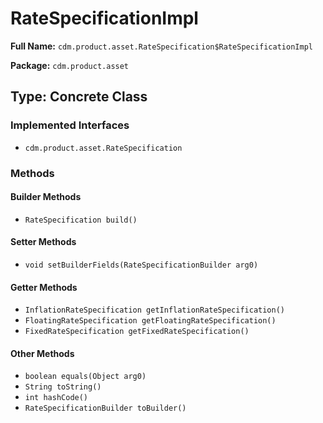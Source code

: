 # RateSpecificationImpl

**Full Name:** `cdm.product.asset.RateSpecification$RateSpecificationImpl`

**Package:** `cdm.product.asset`

## Type: Concrete Class

### Implemented Interfaces

- `cdm.product.asset.RateSpecification`

### Methods

#### Builder Methods

- `RateSpecification build()`

#### Setter Methods

- `void setBuilderFields(RateSpecificationBuilder arg0)`

#### Getter Methods

- `InflationRateSpecification getInflationRateSpecification()`
- `FloatingRateSpecification getFloatingRateSpecification()`
- `FixedRateSpecification getFixedRateSpecification()`

#### Other Methods

- `boolean equals(Object arg0)`
- `String toString()`
- `int hashCode()`
- `RateSpecificationBuilder toBuilder()`

